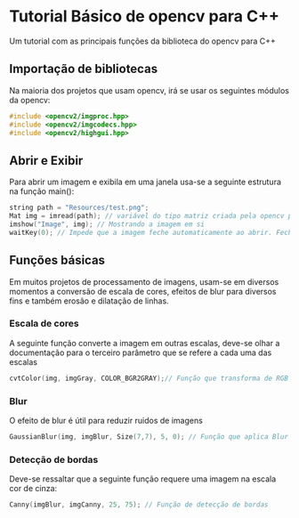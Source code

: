 # Tutorial Básico de opencv para C++
Um tutorial com as principais funções da biblioteca do opencv para C++

## Importação de bibliotecas
Na maioria dos projetos que usam opencv, irá se usar os seguintes módulos da opencv:
```c++
#include <opencv2/imgproc.hpp>
#include <opencv2/imgcodecs.hpp>
#include <opencv2/highgui.hpp>
```

## Abrir e Exibir
Para abrir um imagem e exibila em uma janela usa-se a seguinte estrutura na função main():
```c++
string path = "Resources/test.png";
Mat img = imread(path); // variável do tipo matriz criada pela opencv para lidar com imagens
imshow("Image", img); // Mostrando a imagem em si
waitKey(0); // Impede que a imagem feche automaticamente ao abrir. Fecha ao clicar qualquer botão
```

## Funções básicas
Em muitos projetos de processamento de imagens, usam-se em diversos momentos a conversão de escala de cores, efeitos de blur para diversos fins e também erosão e dilatação de linhas.
### Escala de cores
A seguinte função converte a imagem em outras escalas, deve-se olhar a documentação para o terceiro parâmetro que se refere a cada uma das escalas
```c++
cvtColor(img, imgGray, COLOR_BGR2GRAY);// Função que transforma de RGB para cinza
```
### Blur
O efeito de blur é útil para reduzir ruidos de imagens
```c++
GaussianBlur(img, imgBlur, Size(7,7), 5, 0); // Função que aplica Blur na imagem
```
### Detecção de bordas
Deve-se ressaltar que a seguinte função requere uma imagem na escala cor de cinza:
```c++
Canny(imgBlur, imgCanny, 25, 75); // Função de detecção de bordas
```
